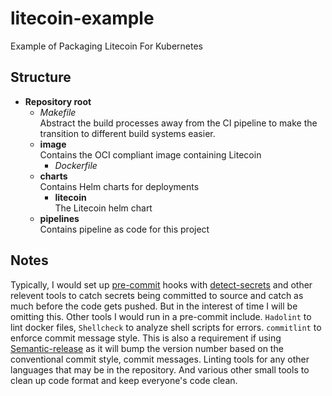 # litecoin-example
Example of Packaging Litecoin For Kubernetes

## Structure

- **Repository root**
    - *Makefile*  
      Abstract the build processes away from the CI pipeline to make the transition to different
      build systems easier.
    - **image**  
      Contains the OCI compliant image containing Litecoin
        - *Dockerfile*
    - **charts**  
      Contains Helm charts for deployments
        - **litecoin**  
          The Litecoin helm chart
    - **pipelines**  
      Contains pipeline as code for this project

## Notes
Typically, I would set up [pre-commit](https://pre-commit.com/) hooks with [detect-secrets](https://github.com/Yelp/detect-secrets) and other relevent tools to catch
secrets being committed to source and catch as much before the code gets pushed. But in the interest of time I will be omitting this.
Other tools I would run in a pre-commit include. `Hadolint` to lint docker files, `Shellcheck` to analyze shell scripts for errors. `commitlint` to enforce commit message style.
This is also a requirement if using [Semantic-release](https://github.com/semantic-release/semantic-release) as it will bump the version number based on the conventional commit style, commit messages.
Linting tools for any other languages that may be in the repository. And various other small tools to clean up code format and keep
everyone's code clean. 